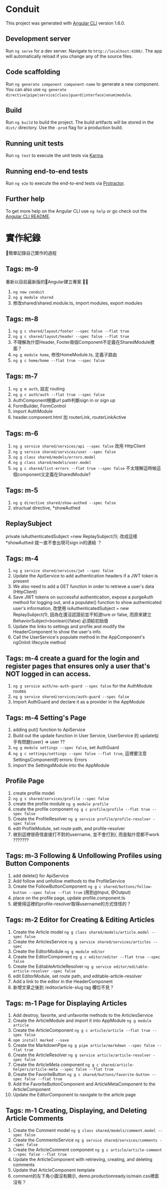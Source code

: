 # Conduit

This project was generated with [Angular CLI](https://github.com/angular/angular-cli) version 1.6.0.

## Development server

Run `ng serve` for a dev server. Navigate to `http://localhost:4200/`. The app will automatically reload if you change any of the source files.

## Code scaffolding

Run `ng generate component component-name` to generate a new component. You can also use `ng generate directive|pipe|service|class|guard|interface|enum|module`.

## Build

Run `ng build` to build the project. The build artifacts will be stored in the `dist/` directory. Use the `-prod` flag for a production build.

## Running unit tests

Run `ng test` to execute the unit tests via [Karma](https://karma-runner.github.io).

## Running end-to-end tests

Run `ng e2e` to execute the end-to-end tests via [Protractor](http://www.protractortest.org/).

## Further help

To get more help on the Angular CLI use `ng help` or go check out the [Angular CLI README](https://github.com/angular/angular-cli/blob/master/README.md).

# 實作紀錄

簡單記錄自己實作的過程

## Tags: m-9

重新以目前最新版的Angular建立專案


1. `ng new conduit`
2. `ng g module shared`
3. 修改shared/shared.module.ts, import modules, export modules


## Tags: m-8

1. `ng g c shared/layout/footer --spec false --flat true` 
2. `ng g c shared/layout/header --spec false --flat true`
3. 不理解為什麼Header, Footer兩個Component不定義在SharedModule裡面？
4. `ng g module home`, 修改HomeModule.ts, 定義子路由
5. `ng g c home/home --flat true --spec false`

		
## Tags: m-7		

1. `ng g m auth`, 設定 routing
2. `ng g c auth/auth --flat true --spec false`
3. AuthComponent根據url path判斷sign in or sign up
4. FormBuilder, FormControl
5. import AuthModule
6. header.component.html 加 routerLink, routerLinkActive


## Tags: m-6 
1. `ng g service shared/services/api --spec false` 改用 HttpClient
2. `ng g service shared/services/user --spec false` 
3. `ng g class shared/models/errors.model`
4. `ng g class shared/models/user.model`
5. `ng g c shared/list-errors --flat true --spec false` 不太理解這時候這個component又定義在SharedModule?

## Tags: m-5
1. `ng g directive shared/show-authed --spec false`
2. structual directive, *showAuthed

## ReplaySubject
private isAuthenticatedSubject =new ReplaySubject<boolean>(1); 改成這樣*showAuthed 就一直不會出現可sign in的連結 ？

## Tags: m-4
1. `ng g service shared/services/jwt --spec false`
2. Update the ApiService to add authentication headers if a JWT token is present
3. We also need to add a GET function in order to retrieve a user's data (HttpClient)
4. Save JWT tokens on successful authentication, expose a purgeAuth method for logging out, and a populate() function to show authenticated user's information, 改使用 isAuthenticatedSubject = new ReplaySubject<boolean>(1), 因為在還沒認證前並不知道ture or false, 而原來建立BehaviorSubject<boolean)(false) 必須給初始值
5. Update the links to settings and profile and modify the HeaderComponent to show the user's info.
6. Call the UserService's populate method in the AppComponent's ngOnInit lifecycle method

## Tags: m-4 create a guard for the login and register pages that ensures only a user that's NOT logged in can access.
1. `ng g service auth/no-auth-guard --spec false` for the AuthModule routes
2. `ng g service shared/services/auth-guard --spec false`
3. Import AuthGuard and declare it as a provider in the AppModule

## Tags: m-4 Setting's Page
1. adding put() function to ApiService
2. Build out the update function in User Service, UserService 的 update似乎有問題{user} => user ??
3. `ng g module settings --spec false`, set AuthGuard
4. `ng g c settings/settings --spec false --flat true`, 這裡要注意SettingsComponent的 errors: Errors
5. import the SettingsModule into the AppModule

## Profile Page
1. create profile model
2. `ng g s shared/services/profile --spec false`
3. create the profile module `ng g module profile`
4. create the profile component `ng g c profile/profile --flat true --spec false`
5. Create the ProfileResolver `ng g service profile/profile-resolver -spec false`
6. edit ProfileModule, set route path, and profile-resolver
7. 做到這裡很奇怪直接打不對的username, 並不會打到/, 而是點什麼都不work ???????

## Tags: m-3 Following & Unfollowing Profiles using Button Components
1. add delete() for ApiService
2. Add follow and unfollow methods to the ProfileService
3. Create the FollowButtonComponent `ng g c shared/buttons/follow-button --spec false --flat true` (用到@Input, @Output)
4. place <follow-button> on the profile page, update profile.component.ts
5. 總覺得這裡的profile-resolver取得username的方式怪怪的？

## Tags: m-2 Editor for Creating & Editing Articles
1. Create the Article model `ng g class shared/models/article.model --spec false`
2. Create the ArticlesService `ng g service shared/services/articles --spec`
3. Create the EditorModule `ng g module editor`
4. Create the EditorComponent `ng g c editor/editor --flat true --spec false`
5. Create the EditableArticleResolver `ng g service editor/editable-article-resolver -spec false`
6. edit EditorModule, set route path, and editable-article-resolver
7. Add a link to the editor in the HeaderComponent
8. 新增文章之後到 /editor/article-slug tag 欄位不見？

## Tags: m-1 Page for Displaying Articles
1. Add destroy, favorite, and unfavorite methods to the ArticlesService
2. Create the ArticleModule and import it into AppModule `ng g module article`
3. Create the ArticleComponent `ng g c article/article --flat true --spec false`
4. `npm install marked --save`
5. Create the MarkdownPipe `ng g pipe article/markdown --spec false --flat true`
6. Create the ArticleResolver `ng g service article/article-resolver -spec false`
7. Create the ArticleMeta component `ng g c shared/article-helpers/article-meta --spec false --flat true`
8. Create the FavoriteButton `ng g c shared/buttons/favorite-button --spec false --flat true`
9. Add the FavoriteButtonComponent and ArticleMetaComponent to the ArticleComponent
10. Update the EditorComponent to navigate to the article page

## Tags: m-1 Creating, Displaying, and Deleting Article Comments
1. Create the Comment model `ng g class shared/models/comment.model --spec false`
2. Create the CommentsService `ng g service shared/services/comments --spec false`
3. Create the ArticleComment component `ng g c article/article-comment --spec false --flat true`
4. Update the ArticleComponent with retrieving, creating, and deleting comments
5. Update that ArticleComponent template
6. comment的左下角小圖沒有顯示, demo.productionready.io/main.css裡面沒有？
  